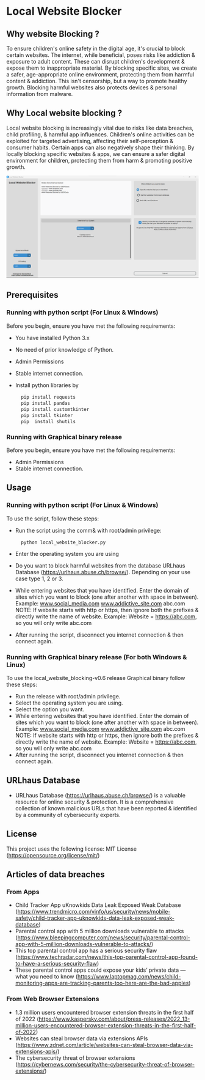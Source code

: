 # Local Website Blocker
## Why website Blocking ?
To ensure children's online safety in the digital age, it's crucial to block certain websites. The internet, while beneficial, poses risks like addiction & exposure to adult content. These can disrupt children's development & expose them to inappropriate material. By blocking specific sites, we create a safer, age-appropriate online environment, protecting them from harmful content & addiction. This isn't censorship, but a way to promote healthy growth. Blocking harmful websites also protects devices & personal information from malware.
## Why Local website blocking ?
Local website blocking is increasingly vital due to risks like data breaches, child profiling, & harmful app influences. Children's online activities can be exploited for targeted advertising, affecting their self-perception & consumer habits. Certain apps can also negatively shape their thinking. By locally blocking specific websites & apps, we can ensure a safer digital environment for children, protecting them from harm & promoting positive growth.

![alt text](local_website_blocker_light.png)


## Prerequisites
### Running with python script (For Linux & Windows)
Before you begin, ensure you have met the following requirements:

* You have installed Python 3.x
* No need of prior knowledge of Python.
* Admin Permissions
* Stable internet connection.
* Install python libraries by

        pip install requests
        pip install pandas
        pip install customtkinter
        pip install tkinter
        pip  install shutils

### Running with Graphical binary release
Before you begin, ensure you have met the following requirements:

* Admin Permissions
* Stable internet connection.

## Usage
### Running with python script (For Linux & Windows)
To use the script, follow these steps:

* Run the script using the comm& with root/admin privilege:

        python local_website_blocker.py
* Enter the operating system you are using
* Do you want to block harmful websites from the database URLhaus Database (https://urlhaus.abuse.ch/browse/). Depending on your use case type 1, 2 or 3.
* While entering websites that you have identified. Enter the domain of sites which you want to block (one after another with space in between).
Example:
www.social_media.com www.addictive_site.com abc.com
NOTE: If website starts with http or https, then ignore both the prefixes & directly write the name of website.
Example: Website = https://abc.com, so you will only write abc.com
* After running the script, disconnect you internet connection & then connect again.

### Running with Graphical binary release (For both Windows & Linux)
To use the local_website_blocking-v0.6 release Graphical binary follow these steps:

* Run the release with root/admin privilege.
* Select the operating system you are using.
* Select the option you want.
* While entering websites that you have identified. Enter the domain of sites which you want to block (one after another with space in between).
Example:
www.social_media.com www.addictive_site.com abc.com
NOTE: If website starts with http or https, then ignore both the prefixes & directly write the name of website.
Example: Website = https://abc.com, so you will only write abc.com
* After running the script, disconnect you internet connection & then connect again.

## URLhaus Database
* URLhaus Database (https://urlhaus.abuse.ch/browse/) is a valuable resource for online security & protection. It is a comprehensive collection of known malicious URLs that have been reported & identified by a community of cybersecurity experts.

## License
This project uses the following license: MIT License (https://opensource.org/license/mit/)

## Articles of data breaches
### From Apps
* Child Tracker App uKnowkids Data Leak Exposed Weak Database (https://www.trendmicro.com/vinfo/us/security/news/mobile-safety/child-tracker-app-uknowkids-data-leak-exposed-weak-database)
* Parental control app with 5 million downloads vulnerable to attacks (https://www.bleepingcomputer.com/news/security/parental-control-app-with-5-million-downloads-vulnerable-to-attacks/)
* This top parental control app has a serious security flaw (https://www.techradar.com/news/this-top-parental-control-app-found-to-have-a-serious-security-flaw)
* These parental control apps could expose your kids’ private data — what you need to know (https://www.laptopmag.com/news/child-monitoring-apps-are-tracking-parents-too-here-are-the-bad-apples)

### From Web Browser Extensions
* 1.3 million users encountered browser extension threats in the first half of 2022 (https://www.kaspersky.com/about/press-releases/2022_13-million-users-encountered-browser-extension-threats-in-the-first-half-of-2022)
* Websites can steal browser data via extensions APIs (https://www.zdnet.com/article/websites-can-steal-browser-data-via-extensions-apis/)
*  The cybersecurity threat of browser extensions (https://cybernews.com/security/the-cybersecurity-threat-of-browser-extensions/)
